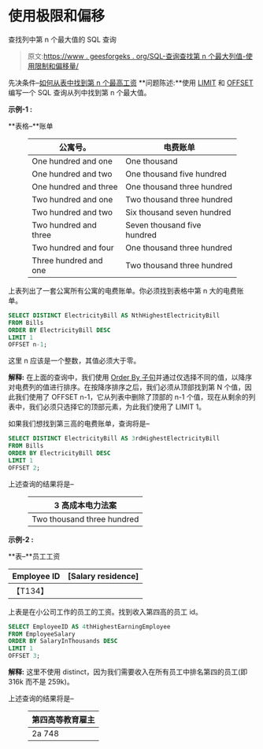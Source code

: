 # 使用极限和偏移

查找列中第 n 个最大值的 SQL 查询

> 原文:[https://www . geesforgeks . org/SQL-查询查找第 n 个最大列值-使用限制和偏移量/](https://www.geeksforgeeks.org/sql-query-to-find-the-nth-largest-value-in-a-column-using-limit-and-offset/)

先决条件–[如何从表中找到第 n 个最高工资](https://www.geeksforgeeks.org/find-nth-highest-salary-table/)
**问题陈述:**使用 [LIMIT](https://www.geeksforgeeks.org/sql-limit-clause/) 和 [OFFSET](https://www.geeksforgeeks.org/sql-offset-fetch-clause/) 编写一个 SQL 查询从列中找到第 n 个最大值。

**示例-1 :**

**表格–**账单

<figure class="table">

| 公寓号。 | 电费账单 |
| --- | --- |
| One hundred and one | One thousand |
| One hundred and two | One thousand five hundred |
| One hundred and three | One thousand three hundred |
| Two hundred and one | Two thousand three hundred |
| Two hundred and two | Six thousand seven hundred |
| Two hundred and three | Seven thousand five hundred |
| Two hundred and four | One thousand three hundred |
| Three hundred and one | Two thousand three hundred |

</figure>

上表列出了一套公寓所有公寓的电费账单。你必须找到表格中第 n 大的电费账单。

```sql
SELECT DISTINCT ElectricityBill AS NthHighestElectricityBill
FROM Bills
ORDER BY ElectricityBill DESC
LIMIT 1 
OFFSET n-1;
```

这里 n 应该是一个整数，其值必须大于零。

**解释:**
在上面的查询中，我们使用 [Order By 子句](https://www.geeksforgeeks.org/sql-order-by/)并通过仅选择不同的值，以降序对电费列的值进行排序。在按降序排序之后，我们必须从顶部找到第 N 个值，因此我们使用了 OFFSET n-1，它从列表中删除了顶部的 n-1 个值，现在从剩余的列表中，我们必须只选择它的顶部元素，为此我们使用了 LIMIT 1。

如果我们想找到第三高的电费账单，查询将是–

```sql
SELECT DISTINCT ElectricityBill AS 3rdHighestElectricityBill
FROM Bills
ORDER BY ElectricityBill DESC
LIMIT 1
OFFSET 2;
```

上述查询的结果将是–

<figure class="table">

| 3 高成本电力法案 |
| --- |
| Two thousand three hundred |

</figure>

**示例-2 :**

**表–**员工工资

| Employee ID | [Salary residence] |
| --- | --- |
| 【T134】 |

上表是在小公司工作的员工的工资。找到收入第四高的员工 id。

```sql
SELECT EmployeeID AS 4thHighestEarningEmployee 
FROM EmployeeSalary
ORDER BY SalaryInThousands DESC
LIMIT 1 
OFFSET 3;
```

**解释:**
这里不使用 distinct，因为我们需要收入在所有员工中排名第四的员工(即 316k 而不是 259k)。

上述查询的结果将是–

<figure class="table">

| 第四高等教育雇主 |
| --- |
| 2a 748 |

</figure>